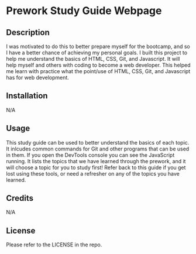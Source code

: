 # Prework Study Guide Webpage

## Description
I was motivated to do this to better prepare myself for the bootcamp, and so I have a better chance of achieving my personal goals. I built this project to help me understand the basics of HTML, CSS, Git, and Javascript. It will help myself and others with coding to become a web developer. This helped me learn with practice what the point/use of HTML, CSS, Git, and Javascript has for web development.

## Installation

N/A

## Usage

This study guide can be used to better understand the basics of each topic. It inlcudes common commands for Git and other programs that can be used in them. If you open the DevTools console you can see the JavaScript running. It lists the topics that we have learned through the prework, and it will choose a topic for you to study first! Refer back to this guide if you get lost using these tools, or need a refresher on any of the topics you have learned.

## Credits

N/A

## License

Please refer to the LICENSE in the repo.